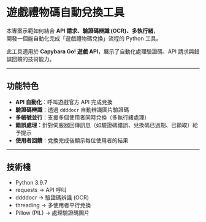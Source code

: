 # 遊戲禮物碼自動兌換工具

本專案示範如何結合 **API 請求、驗證碼辨識 (OCR)、多執行緒**，  
開發一個能自動化完成「遊戲禮物碼兌換」流程的 Python 工具。  

此工具適用於 **Capybara Go! 遊戲 API**，展示了自動化處理驗證碼、API 請求與錯誤回饋的技術能力。

---

## 功能特色
- **API 自動化**：呼叫遊戲官方 API 完成兌換  
- **驗證碼辨識**：透過 `ddddocr` 自動辨識圖片驗證碼  
- **多帳號並行**：支援多個使用者同時兌換（多執行緒處理）  
- **錯誤處理**：針對伺服器回傳訊息（如驗證碼錯誤、兌換碼已過期、已領取）給予提示  
- **使用者回饋**：兌換完成後顯示每位使用者的結果  

---

## 技術棧
- Python 3.9.7
- requests → API 呼叫  
- ddddocr → 驗證碼辨識 (OCR)  
- threading → 多使用者平行兌換  
- Pillow (PIL) → 處理驗證碼圖片  
